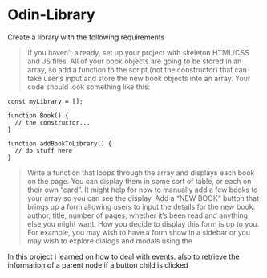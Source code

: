 # Odin-Library

Create a library with the following requirements

> If you haven’t already, set up your project with skeleton HTML/CSS and JS files.
> All of your book objects are going to be stored in an array, so add a function to the script (not the constructor) that can take user’s input and store the new book objects into an array. Your code should look something like this:

```
const myLibrary = [];

function Book() {
  // the constructor...
}

function addBookToLibrary() {
  // do stuff here
}
```

> Write a function that loops through the array and displays each book on the page. You can display them in some sort of table, or each on their own “card”. It might help for now to manually add a few books to your array so you can see the display.
> Add a “NEW BOOK” button that brings up a form allowing users to input the details for the new book: author, title, number of pages, whether it’s been read and anything else you might want. How you decide to display this form is up to you. For example, you may wish to have a form show in a sidebar or you may wish to explore dialogs and modals using the <dialog> tag. However you do this, you will most likely encounter an issue where submitting your form will not do what you expect it to do. That’s because the submit input tries to send the data to a server by default. If you’ve done the bonus section for the calculator assignment, you might be familiar with event.preventDefault();. Read up on the event.preventDefault documentation again and see how you can solve this issue!
> Add a button on each book’s display to remove the book from the library.
> You will need to associate your DOM elements with the actual book objects in some way. One easy solution is giving them a data-attribute that corresponds to the index of the library array.
> Add a button on each book’s display to change its read status.
> To facilitate this you will want to create the function that toggles a book’s read status on your Book prototype instance.
> NOTE: You’re not required to add any type of storage right now. You will have the option to come back to this project later on in the course.

In this project i learned on how to deal with events. also to retrieve the information of a parent node if a button child is clicked
